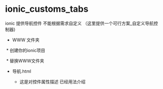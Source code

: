 # ionic_customs_tabs
ionic 提供导航控件 不能根据需求自定义  （这里提供一个可行方案_自定义导航控制器)



*  WWW 文件夹

  * 创建你的ionic项目
  
  * 替换WWW文件夹

* 导航.html

  * 这是对控件属性描述 已经用法介绍
